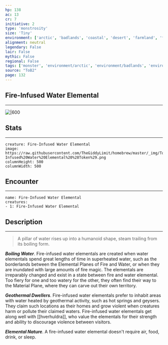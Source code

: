 ```yaml
---
hp: 138
ac: 13
cr: 7
initiative: 2
type: 'monstrosity'    
size: 'Tiny'
environment: ['arctic', 'badlands', 'coastal', 'desert', 'farmland', 'forest', 'grassland', 'hill', 'mountain', 'planar', 'swamp', 'underdark', 'underwater', 'urban']
alignment: neutral
legendary: False
lair: False
mythic: False
regional: False
tags: ['monster', 'environment/arctic', 'environment/badlands', 'environment/coastal', 'environment/desert', 'environment/farmland', 'environment/forest', 'environment/grassland', 'environment/hill', 'environment/mountain', 'environment/planar', 'environment/swamp', 'environment/underdark', 'environment/underwater', 'environment/urban']
source: "ToB2"
page: 132
---
```


## Fire-Infused Water Elemental
---

![|600](https://raw.githubusercontent.com/TheGiddyLimit/homebrew/master/_img/ToB2/creature/Fire-Infused%20Water%20Elemental.webp)

## Stats
---

```statblock
creature: Fire-Infused Water Elemental
image: https://raw.githubusercontent.com/TheGiddyLimit/homebrew/master/_img/ToB2/creature/token/Fire-Infused%20Water%20Elemental%20%28Token%29.png
columnHeight: 500
columnWidth: 500
```

## Encounter
---

```encounter-table
name: Fire-Infused Water Elemental
creatures:
- 1: Fire-Infused Water Elemental
```

## Description
---
>A pillar of water rises up into a humanoid shape, steam trailing from its boiling form.

**_Boiling Water_**. Fire-infused water elementals are created when water elementals spend great lengths of time in superheated water, such as the borderlands between the Elemental Planes of Fire and Water, or when they are inundated with large amounts of fire magic. The elementals are irreparably changed and exist in a state between fire and water elemental. Too fiery for one and too watery for the other, they often find their way to the Material Plane, where they can carve out their own territory.

**_Geothermal Dwellers_**. Fire-infused water elementals prefer to inhabit areas with water heated by geothermal activity, such as hot springs and geysers. They claim such locations as their homes and grow violent when creatures harm or pollute their claimed waters. Fire-infused water elementals get along well with [[hverhuldra]], who value the elementals for their strength and ability to discourage violence between visitors.

**_Elemental Nature_**. A fire-infused water elemental doesn't require air, food, drink, or sleep.






